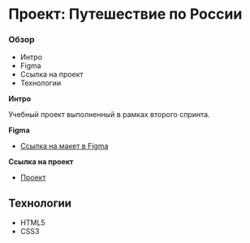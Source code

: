 # Проект: Путешествие по России

### Обзор
* Интро
* Figma
* Ссылка на проект
* Технологии

**Интро**

Учебный проект выполненный в рамках второго спринта.

**Figma**

* [Ссылка на макет в Figma](https://www.figma.com/file/5S2WSbEFL6awjVWJ0NWL8Q/Sprint-3_-Russia-_-desktop-mobile?node-id=28503%3A0)

**Ссылка на проект**

* [Проект](https://betikoff.github.io/test-site/)

## Технологии
* HTML5
* CSS3